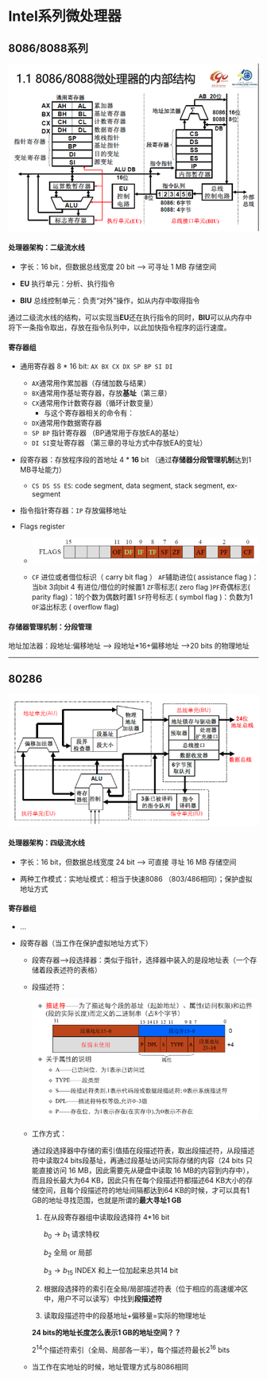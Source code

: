 # Intel系列微处理器

## 8086/8088系列

![image-20210906193652467](pics/image-20210906193652467.png)

#### 处理器架构：二级流水线

+ 字长：16 bit，但数据总线宽度 20 bit  –> 可寻址 1 MB 存储空间

+ **EU** 执行单元：分析、执行指令
+ **BIU** 总线控制单元：负责“对外”操作，如从内存中取得指令

通过二级流水线的结构，可以实现当**EU**还在执行指令的同时，**BIU**可以从内存中将下一条指令取出，存放在指令队列中，以此加快指令程序的运行速度。

#### 寄存器组

+ 通用寄存器 8 * 16 bit: `AX BX CX DX SP BP SI DI`
  + `AX`通常用作累加器（存储加数与结果）
  + `BX`通常用作基址寄存器，存放**基址**（第三章）
  + `CX`通常用作计数寄存器（循环计数变量）
    + 与这个寄存器相关的命令有：
  + `DX`通常用作数据寄存器
  + `SP BP` 指针寄存器 （BP通常用于存放EA的基址）
  + `DI SI`变址寄存器 （第三章的寻址方式中存放EA的变址）
+ 段寄存器：存放程序段的首地址 4 * **16** bit （通过**存储器分段管理机制**达到1 MB寻址能力）
  + `CS DS SS ES`: code segment, data segment, stack segment, ex-segment

+ 指令指针寄存器：`IP` 存放偏移地址

+ Flags register

  + ![image-20210906201505044](pics/image-20210906201505044.png)

  + `CF` 进位或者借位标识（ carry bit flag ） `AF`辅助进位( assistance flag )：当bit 3向bit 4 有进位/借位的时候置1 `ZF`零标志( zero flag )`PF`奇偶标志( parity flag)：1的个数为偶数时置1 `SF`符号标志 ( symbol flag )：负数为1 `OF`溢出标志 ( overflow flag)

#### 存储器管理机制：分段管理

地址加法器：段地址:偏移地址 –> 段地址*16+偏移地址 –>20 bits 的物理地址

----

## 80286

![image-20210906204103193](pics/image-20210906204103193.png)

#### 处理器架构：四级流水线

+ 字长：16 bit，但数据总线宽度 24 bit  –> 可直接 寻址 16 MB 存储空间

+ 两种工作模式：实地址模式：相当于快速8086 （803/486相同）；保护虚拟地址方式

#### 寄存器组

+ …

+ 段寄存器（当工作在保护虚拟地址方式下）

  + 段寄存器–>段选择器：类似于指针，选择器中装入的是段地址表（一个存储着段表述符的表格）

  + 段描述符：

    ![image-20210906213703559](pics/image-20210906213703559.png)

  + 工作方式：

    通过段选择器中存储的索引值插在段描述符表，取出段描述符，从段描述符中读取24 bits段基址，再通过段基址访问实际存储的内容（24 bits 只能直接访问 16 MB，因此需要先从硬盘中读取 16 MB的内容到内存中），而且段长最大为64 KB，因此只有在每个段描述符都描述64 KB大小的存储空间，且每个段描述符的地址间隔都达到64 KB的时候，才可以具有1 GB的地址寻找范围，也就是所谓的**最大寻址1 GB**

    1. 在从段寄存器组中读取段选择符 4*16 bit 

       $b_0 \to b_1$ 请求特权

       $b_2$ 全局 or 局部

       $b_3 \to b_{15}$ INDEX 和上一位加起来总共14 bit

    2. 根据段选择符的索引在全局/局部描述符表（位于相应的高速缓冲区中，用户不可以读写）中找到**段描述符**

    3. 读取段描述符中的段基地址+偏移量=实际的物理地址

    **24 bits的地址长度怎么表示1 GB的地址空间？？**

    $2^{14}$个描述符索引（全局、局部各一半），每个描述符最长$2^16$ bits

  + 当工作在实地址的时候，地址管理方式与8086相同


